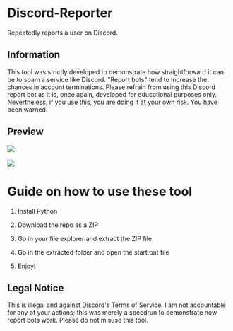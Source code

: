 # Discord-Reporter     
Repeatedly reports a user on Discord.  
     
## Information    
This tool was strictly developed to demonstrate how straightforward it can be to spam a service like Discord. "Report bots" tend to increase the chances in account terminations. Please refrain from using this Discord report bot as it is, once again, developed for educational purposes only. Nevertheless, if you use this, you are doing it at your own risk. You have been warned.   
 
## Preview  
![](https://i.imgur.com/kGwdAd9.png)<br>    
![](https://i.imgur.com/9l4mtac.gif)     

# Guide on how to use these tool     
   
1. Install Python

2. Download the repo as a ZIP   
   
3. Go in your file explorer and extract the ZIP file   
     
4. Go in the extracted folder and open the start.bat file 
  
5. Enjoy!    
  
## Legal Notice   
This is illegal and against Discord's Terms of Service. I am not accountable for any of your actions; this was merely a speedrun to demonstrate how report bots work. Please do not misuse this tool.     